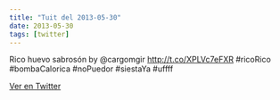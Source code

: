 ```yaml
---
title: "Tuit del 2013-05-30"
date: 2013-05-30
tags: [twitter]
---
```


Rico huevo sabrosón by @cargomgir http://t.co/XPLVc7eFXR #ricoRico #bombaCalorica #noPuedor #siestaYa #uffff



[Ver en Twitter](https://twitter.com/i/web/status/340095337337339904)
